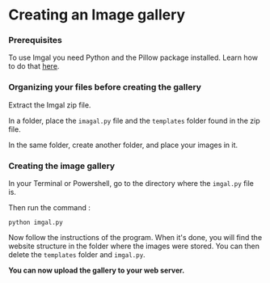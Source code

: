 # Creating an Image gallery

### Prerequisites

To use Imgal you need Python and the Pillow package installed. Learn how to do that [here](Prerequisites.md).

### Organizing your files before creating the gallery

Extract the Imgal zip file.

In a folder, place the `imagal.py` file and the `templates` folder found in the zip file.

In the same folder, create another folder, and place your images in it.

### Creating the image gallery

In your Terminal or Powershell, go to the directory where the `imgal.py` file is.

Then run the command :
```Shell
python imgal.py
```

Now follow the instructions of the program. When it's done, you will find the website structure in the
folder where the images were stored. You can then delete the `templates` folder and `imgal.py`.

**You can now upload the gallery to your web server.**